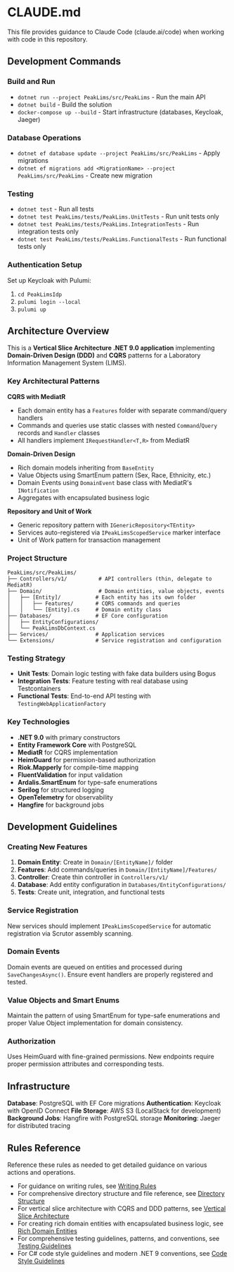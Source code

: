 # CLAUDE.md

This file provides guidance to Claude Code (claude.ai/code) when working with code in this repository.

## Development Commands

### Build and Run
- `dotnet run --project PeakLims/src/PeakLims` - Run the main API
- `dotnet build` - Build the solution
- `docker-compose up --build` - Start infrastructure (databases, Keycloak, Jaeger)

### Database Operations
- `dotnet ef database update --project PeakLims/src/PeakLims` - Apply migrations
- `dotnet ef migrations add <MigrationName> --project PeakLims/src/PeakLims` - Create new migration

### Testing
- `dotnet test` - Run all tests
- `dotnet test PeakLims/tests/PeakLims.UnitTests` - Run unit tests only
- `dotnet test PeakLims/tests/PeakLims.IntegrationTests` - Run integration tests only
- `dotnet test PeakLims/tests/PeakLims.FunctionalTests` - Run functional tests only

### Authentication Setup
Set up Keycloak with Pulumi:
1. `cd PeakLimsIdp`
2. `pulumi login --local`
3. `pulumi up`

## Architecture Overview

This is a **Vertical Slice Architecture .NET 9.0 application** implementing **Domain-Driven Design (DDD)** and **CQRS** patterns for a Laboratory Information Management System (LIMS).

### Key Architectural Patterns

**CQRS with MediatR**
- Each domain entity has a `Features` folder with separate command/query handlers
- Commands and queries use static classes with nested `Command`/`Query` records and `Handler` classes
- All handlers implement `IRequestHandler<T,R>` from MediatR

**Domain-Driven Design**
- Rich domain models inheriting from `BaseEntity`
- Value Objects using SmartEnum pattern (Sex, Race, Ethnicity, etc.)
- Domain Events using `DomainEvent` base class with MediatR's `INotification`
- Aggregates with encapsulated business logic

**Repository and Unit of Work**
- Generic repository pattern with `IGenericRepository<TEntity>`
- Services auto-registered via `IPeakLimsScopedService` marker interface
- Unit of Work pattern for transaction management

### Project Structure

```
PeakLims/src/PeakLims/
├── Controllers/v1/          # API controllers (thin, delegate to MediatR)
├── Domain/                  # Domain entities, value objects, events
│   ├── [Entity]/           # Each entity has its own folder
│   │   ├── Features/       # CQRS commands and queries
│   │   └── [Entity].cs     # Domain entity class
├── Databases/              # EF Core configuration
│   ├── EntityConfigurations/
│   └── PeakLimsDbContext.cs
├── Services/               # Application services
└── Extensions/             # Service registration and configuration
```

### Testing Strategy

- **Unit Tests**: Domain logic testing with fake data builders using Bogus
- **Integration Tests**: Feature testing with real database using Testcontainers
- **Functional Tests**: End-to-end API testing with `TestingWebApplicationFactory`

### Key Technologies

- **.NET 9.0** with primary constructors
- **Entity Framework Core** with PostgreSQL
- **MediatR** for CQRS implementation
- **HeimGuard** for permission-based authorization
- **Riok.Mapperly** for compile-time mapping
- **FluentValidation** for input validation
- **Ardalis.SmartEnum** for type-safe enumerations
- **Serilog** for structured logging
- **OpenTelemetry** for observability
- **Hangfire** for background jobs

## Development Guidelines

### Creating New Features

1. **Domain Entity**: Create in `Domain/[EntityName]/` folder
2. **Features**: Add commands/queries in `Domain/[EntityName]/Features/`
3. **Controller**: Create thin controller in `Controllers/v1/`
4. **Database**: Add entity configuration in `Databases/EntityConfigurations/`
5. **Tests**: Create unit, integration, and functional tests

### Service Registration

New services should implement `IPeakLimsScopedService` for automatic registration via Scrutor assembly scanning.

### Domain Events

Domain events are queued on entities and processed during `SaveChangesAsync()`. Ensure event handlers are properly registered and tested.

### Value Objects and Smart Enums

Maintain the pattern of using SmartEnum for type-safe enumerations and proper Value Object implementation for domain consistency.

### Authorization

Uses HeimGuard with fine-grained permissions. New endpoints require proper permission attributes and corresponding tests.

## Infrastructure

**Database**: PostgreSQL with EF Core migrations
**Authentication**: Keycloak with OpenID Connect
**File Storage**: AWS S3 (LocalStack for development)
**Background Jobs**: Hangfire with PostgreSQL storage
**Monitoring**: Jaeger for distributed tracing


## Rules Reference

Reference these rules as needed to get detailed guidance on various actions and operations.

- For guidance on writing rules, see [Writing Rules](./rules/writing-rules.md)
- For comprehensive directory structure and file reference, see [Directory Structure](./rules/directory-structure.md)
- For vertical slice architecture with CQRS and DDD patterns, see [Vertical Slice Architecture](./rules/vertical-slice-architecture.md)
- For creating rich domain entities with encapsulated business logic, see [Rich Domain Entities](./rules/rich-domain-entities.md)
- For comprehensive testing guidelines, patterns, and conventions, see [Testing Guidelines](./rules/testing-guidelines.md)
- For C# code style guidelines and modern .NET 9 conventions, see [Code Style Guidelines](./rules/code-style-guidelines.md)